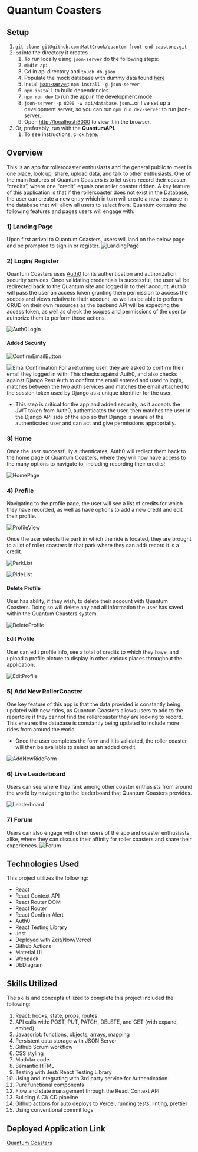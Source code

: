 # Quantum Coasters


## Setup

1. `git clone git@github.com:MattCrook/quantum-front-end-capstone.git`
1. `cd` into the directory it creates
   1. To run locally using `json-server` do the following steps:
   2. `mkdir api`
   3. Cd in api directory and `touch db.json`
   4. Populate the mock database with dummy data found [here](https://gist.github.com/MattCrook/57da766ddee58d9535ebb9beb910e0c8)
   5. Install [json-server](https://www.npmjs.com/package/json-server): `npm install -g json-server`
   6. `npm install` to build dependencies
   7. `npm run dev` to run the app in the development mode
   8. `json-server -p 8200 -w api/database.json`...or I've set up a development server, so you can run `npm run dev-server` to run json-server.
   9.  Open [http://localhost:3000](http://localhost:3000) to view it in the browser.
2.  Or, preferably, run with the **QuantumAPI**.
    1.  To see instructions, click [here](https://github.com/MattCrook/quantumapp-api).

## Overview

This is an app for rollercoaster enthusiasts and the general public to meet in one place, look up, share, upload data, and talk to other enthusiasts. One of the main features of Quantum Coasters is to let users record their coaster “credits”, where one "credit" equals one roller coaster ridden. A key feature of this application is that if the rollercoaster does not exist in the Database, the user can create a new entry which in turn will create a new resource in the database that will allow all users to select from.
Quantum contains the following features and pages users will engage with:

### 1) Landing Page
Upon first arrival to Quantum Coasters, users will land on the below page and be prompted to sign in or register.
![LandingPage](public/ReadMePhotos/LandingPage.png)

### 2) Login/ Register
Quantum Coasters uses [Auth0](https://auth0.com/) for its authentication and authorization security services. Once validating credentials is successful, the user wll be redirected back to the Quantum site and logged in to their account. Auth0 will pass the user an access token granting them permission to access the scopes and views relative to their account, as well as be able to perform CRUD on their own resources as the backend API will be expecting the access token, as well as check the scopes and permissions of the user to authorize them to perform those actions.

![Auth0Login](public/ReadMePhotos/Auth0Login.png)

#### Added Security

![ConfirmEmailButton](public/ReadMePhotos/ConfirmEmailButton.png)

![EmailConfirmation](public/ReadMePhotos/EmailConfirmation.png)
For a returning user, they are asked to confirm their email they logged in with. This checks against Auth0, and also checks against Django Rest Auth to confirm the email entered and used to login, matches between the two auth services and matches the email attached to the session token used by Django as a unique identifier for the user.
* This step is critical for the app and added security, as it accepts the JWT token from Auth0, authenticates the user, then matches the user in the Django API side of the app so that Django is aware of the authenticsted user and can act and give permissions appropriatly.


### 3) Home
Once the user successfully authenticates, Auth0 will rediect them back to the home page of Quantum Coasters, where they will now have access to the many options to navigate to, including recording their credits!

![HomePage](public/ReadMePhotos/HomeView.png)

### 4) Profile
Navigating to the profile page, the user will see a list of credits for which they have recorded, as well as have options to add a new credit and edit their profile.

![ProfileView](public/ReadMePhotos/ProfileCredits.png)

Once the user selects the park in which the ride is located, they are brought to a list of roller coasters in that park where they can add/ record it is a credit.

![ParkList](public/ReadMePhotos/ParksList.png)

![RideList](public/ReadMePhotos/RollerCoasterList.png)

#### Delete Profile
User has ability, if they wish, to delete their account with Quantum Coasters. Doing so will delete any and all information the user has saved within the Quantum Coasters system. 

![DeleteProfile](public/ReadMePhotos/DeleteProfile.png)

#### Edit Profile
User can edit profile info, see a total of credits to which they have, and upload a profile picture to display in other various places throughout the application.

![EditProfile](public/ReadMePhotos/EditProfile.png)




### 5) Add New RollerCoaster
One key feature of this app is that the data provided is constantly being updated with new rides, as Quantum Coasters allows users to add to the repertoire if they cannot find the rollercoaster they are looking to record. This ensures the database is constantly being updated to include more rides from around the world.
* Once the user completes the form and it is validated, the roller coaster will then be available to select as an added credit.

![AddNewRideForm](public/ReadMePhotos/AddNewRideForm.png)

### 6) Live Leaderboard
Users can see where they rank among other coaster enthusists from around the world by navigating to the leaderboard that Quantum Coasters provides.

![Leaderboard](public/ReadMePhotos/LeaderBoard.png)


### 7) Forum 
Users can also engage with other users of the app and coaster enthusiasts alike, where they can discuss their affinity for roller coasters and share their experiences.
![Forum](public/ReadMePhotos/Forum.png)



## Technologies Used
This project utilizes the following:
* React
* React Context API
* React Router DOM
* React Router
* React Confirm Alert
* Auth0
* React Testing Library
* Jest
* Deployed with Zeit/Now/Vercel
* Github Actions
* Material UI
* Webpack
* DbDiagram


## Skills Utilized
The skills and concepts utilized to complete this project included the following:

1. React: hooks, state, props, routes
2. API calls with: POST, PUT, PATCH, DELETE, and GET (with expand, embed)
3. Javascript: functions, objects, arrays, mapping
4. Persistent data storage with JSON Server
5. Github Scrum workflow
6. CSS styling
7. Modular code
8. Semantic HTML
9. Testing with Jest/ React Testing Library
10. Using and integrating with 3rd party service for Authentication
11. Pure functional components
12. Flow and state management through the React Context API
13. Building A CI/ CD pipeline
14. Github actions for auto deploys to Vercel, running  tests, linting, prettier
15. Using conventional commit logs

<!-- ## Database Diagram
![quantum database](./QuantumCoastersERD.png) -->

## Deployed Application Link
[Quantum Coasters](https://quantum-application-71iyalov8.now.sh/)
